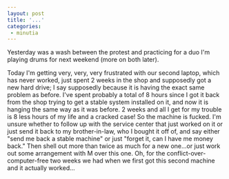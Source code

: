 ```yaml
---
layout: post
title: '...'
categories:
 - minutia
---
```


Yesterday was a wash between the protest and practicing for a duo I'm playing drums for next weekend (more on both later). 



Today I'm getting very, very, very frustrated with our second laptop, which has never worked, just spent 2 weeks in the shop and supposedly got a new hard drive; I say supposedly because it is having the exact same problem as before. I've spent probably a total of 8 hours since I got it back from the shop trying to get a stable system installed on it, and now it is hanging the same way as it was before. 2 weeks and all I get for my trouble is 8 less hours of my life and a cracked case! So the machine is fucked. I'm unsure whether to follow up with the service center that just worked on it or just send it back to my brother-in-law, who I bought it off of, and say either "send me back a stable machine" or just "forget it, can I have me money back." Then shell out more than twice as much for a new one...or just work out some arrangement with M over this one. Oh, for the conflict-over-computer-free two weeks we had when we first got this second machine and it actually worked...

